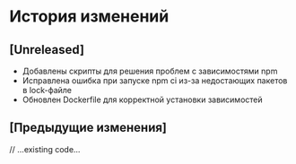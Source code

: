 # История изменений

## [Unreleased]
- Добавлены скрипты для решения проблем с зависимостями npm
- Исправлена ошибка при запуске npm ci из-за недостающих пакетов в lock-файле
- Обновлен Dockerfile для корректной установки зависимостей

## [Предыдущие изменения]
// ...existing code...
